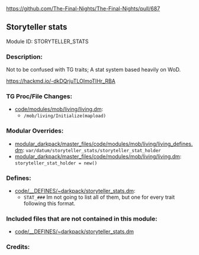 https://github.com/The-Final-Nights/The-Final-Nights/pull/687

## Storyteller stats

Module ID: STORYTELLER_STATS <!-- Uppercase, UNDERSCORE_CONNECTED name of your module, that you use to mark files. This is so people can case-sensitive search for your edits, if any. -->

### Description:

Not to be confused with TG traits; A stat system based heavily on WoD.

https://hackmd.io/-dkDQrjuTLOImoTIHr_RBA

<!-- Here, try to describe what your PR does, what features it provides and any other directly useful information. -->

### TG Proc/File Changes:

- [code/modules/mob/living/living.dm](/code/modules/mob/living/living.dm):
	- `/mob/living/Initialize(mapload)`
<!-- If you edited any core procs, you should list them here. You should specify the files and procs you changed.
E.g:
- `code/modules/mob/living.dm`: `proc/overriden_proc`, `var/overriden_var`
  -->

### Modular Overrides:

- [modular_darkpack/master_files/code/modules/mob/living/living_defines.dm](/modular_darkpack/master_files/code/modules/mob/living/living_defines.dm): `var/datum/storyteller_stats/storyteller_stat_holder`
- [modular_darkpack/master_files/code/modules/mob/living/living.dm](/modular_darkpack/master_files/code/modules/mob/living/living.dm): `storyteller_stat_holder = new()`

### Defines:

- [code/\_\_DEFINES/~darkpack/storyteller_stats.dm](/code/__DEFINES/~darkpack/storyteller_stats.dm):
	- `STAT_###` Im not going to list all of them, but one for every trait following this format.

### Included files that are not contained in this module:

- [code/__DEFINES/~darkpack/storyteller_stats.dm](code/__DEFINES/~darkpack/storyteller_stats.dm)
<!-- Likewise, be it a non-modular file or a modular one that's not contained within the folder belonging to this specific module, it should be mentioned here. Good examples are icons or sounds that are used between multiple modules, or other such edge-cases. -->

### Credits:

<!-- Here go the credits to you, dear coder, and in case of collaborative work or ports, credits to the original source of the code. -->
